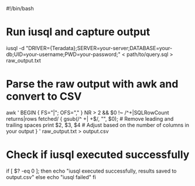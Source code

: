 #!/bin/bash

# Run iusql and capture output
iusql -d "DRIVER={Teradata};SERVER=your-server;DATABASE=your-db;UID=your-username;PWD=your-password;" < path/to/query.sql > raw_output.txt

# Parse the raw output with awk and convert to CSV
awk '
BEGIN { FS="|"; OFS="," }
NR > 2 && $0 !~ /^\+|SQLRowCount returns|rows fetched/ { 
    gsub(/^ +| +$/, "", $0);  # Remove leading and trailing spaces
    print $2, $3, $4          # Adjust based on the number of columns in your output
}
' raw_output.txt > output.csv

# Check if iusql executed successfully
if [ $? -eq 0 ]; then
    echo "iusql executed successfully, results saved to output.csv"
else
    echo "iusql failed"
fi